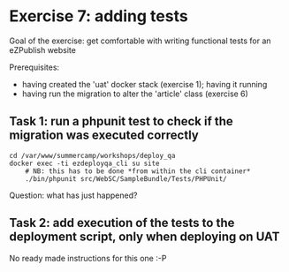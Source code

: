 Exercise 7: adding tests
========================

Goal of the exercise: get comfortable with writing functional tests for an eZPublish website

Prerequisites:
- having created the 'uat' docker stack (exercise 1); having it running
- having run the migration to alter the 'article' class (exercise 6)


## Task 1: run a phpunit test to check if the migration was executed correctly

    cd /var/www/summercamp/workshops/deploy_qa
    docker exec -ti ezdeployqa_cli su site
        # NB: this has to be done *from within the cli container*
        ./bin/phpunit src/WebSC/SampleBundle/Tests/PHPUnit/

Question: what has just happened?

## Task 2: add execution of the tests to the deployment script, only when deploying on UAT

No ready made instructions for this one :-P

